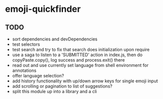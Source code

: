 # emoji-quickfinder

## TODO
- sort dependencies and devDependencies
- test selectors
- test search and try to fix that search does initialization upon require
- use a saga to listen to a 'SUBMITTED' action in index.js, then do copyPaste.copy(), log success and process.exit() there
- read out and use currently set language from shell environment for annotations
- offer language selection?
- add history functionality with up/down arrow keys for single emoji input
- add scrolling or pagination to list of suggestions?
- split this module up into a library and a cli
